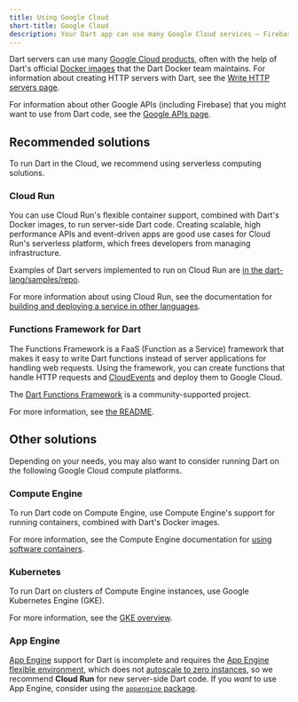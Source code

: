 ```yaml
---
title: Using Google Cloud
short-title: Google Cloud
description: Your Dart app can use many Google Cloud services — Firebase, Google Cloud Platform, and more.
---
```


Dart servers can use many
[Google Cloud products](https://cloud.google.com/products),
often with the help of Dart's official [Docker images][]
that the Dart Docker team maintains.
For information about creating HTTP servers with Dart, see the
[Write HTTP servers page](/tutorials/server/httpserver).

For information about other Google APIs (including Firebase)
that you might want to use from Dart code,
see the [Google APIs page](/guides/google-apis).

## Recommended solutions

To run Dart in the Cloud, we recommend using serverless computing solutions.

### Cloud Run

You can use Cloud Run's flexible container support,
combined with Dart's Docker images, to run server-side Dart code.
Creating scalable, high performance APIs and event-driven apps
are good use cases for Cloud Run's serverless platform,
which frees developers from managing infrastructure.

Examples of Dart servers implemented to run on Cloud Run are
[in the dart-lang/samples/repo][server examples].

For more information about using Cloud Run, see the documentation for
[building and deploying a service in other languages][cr].

### Functions Framework for Dart

The Functions Framework is a FaaS (Function as a Service) framework
that makes it easy to write Dart functions
instead of server applications for handling web requests.
Using the framework, you can create functions that handle HTTP requests
and [CloudEvents][] and deploy them to Google Cloud.

The [Dart Functions Framework][] is a community-supported project. 

For more information, see [the README][functions docs].

## Other solutions

Depending on your needs, you may also want to consider running Dart on the
following Google Cloud compute platforms.

### Compute Engine

To run Dart code on Compute Engine,
use Compute Engine's support for running containers,
combined with Dart's Docker images.

For more information, see the Compute Engine documentation for
[using software containers][ce].

### Kubernetes

To run Dart on clusters of Compute Engine instances,
use Google Kubernetes Engine (GKE).

For more information, see the [GKE overview][].

### App Engine

[App Engine][] support for Dart is incomplete and requires the
[App Engine flexible environment][], which does not
[autoscale to zero instances][scale to zero], so we recommend **Cloud Run** for new
server-side Dart code.
If you _want_ to use App Engine, consider using the [`appengine` package][].


[App Engine]: https://cloud.google.com/appengine
[App Engine flexible environment]: https://cloud.google.com/appengine/docs/flexible
[scale to zero]: https://cloud.google.com/run/docs/about-instance-autoscaling
[`appengine` package]: {{site.pub-pkg}}/appengine
[ce]: https://cloud.google.com/compute/docs/containers
[cr]: https://cloud.google.com/run/docs/quickstarts/build-and-deploy/other
[server examples]: https://github.com/dart-lang/samples/tree/master/server
[Docker images]: https://hub.docker.com/_/dart
[GKE overview]: https://cloud.google.com/kubernetes-engine/docs/concepts/kubernetes-engine-overview
[Dart Functions Framework]: {{site.pub-pkg}}/functions_framework
[CloudEvents]: https://cloudevents.io/
[functions docs]: https://github.com/GoogleCloudPlatform/functions-framework-dart/blob/main/docs/README.md
